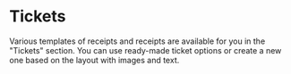 # Tickets

Various templates of receipts and receipts are available for you in the "Tickets" section. You can use ready-made ticket options or create a new one based on the layout with images and text.
